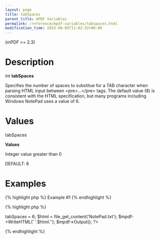 ```yaml
---
layout: page
title: tabSpaces
parent_title: mPDF Variables
permalink: /reference/mpdf-variables/tabspaces.html
modification_time: 2015-08-05T12:02:32+00:00
---
```


(mPDF &gt;= 2.3)

# Description

int <b>tabSpaces</b>

Specifies the number of spaces to substitue for a <span class="smallblock">TAB</span> character when parsing HTML input between &lt;pre&gt;...&lt;/pre&gt; tags. The default value (8) is consistent with the HTML specification, but many programs including Windows NotePad uses a value of 6.

# Values

<span class="parameter">tabSpaces</span>

<b>Values</b>

Integer value greater than 0

<span class="smallblock"></span><span class="smallblock">DEFAULT</span>: 8

# Examples

{% highlight php %}
Example #1
{% endhighlight %}

{% highlight php %}
<?php

$mpdf=new mPDF();

$mpdf->tabSpaces = 6;

$html = file_get_content('NotePad.txt');

$mpdf->WriteHTML('
'.$html.'</pre>');

$mpdf->Output();

?>
{% endhighlight %}

<p><span class="jslink">

</span>

